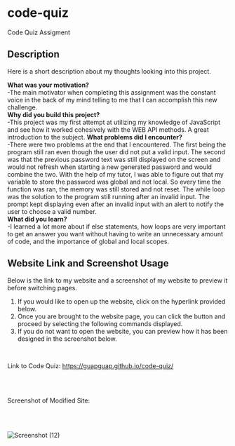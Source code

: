 # code-quiz
Code Quiz Assigment

## Description

Here is a short description about my thoughts looking into this project.

<strong>What was your motivation?</strong>
<br>
    -The main motivator when completing this assignment was the constant voice in the back of my mind telling to me that I can accomplish this new challenge.
<br>
<strong>Why did you build this project?</strong>
<br>
    -This project was my first attempt at utilizing my knowledge of JavaScript and see how it worked cohesively with the WEB API methods. A great introduction to the subject.
<strong>What problems did I encounter?</strong>
<br>
    -There were two problems at the end that I encountered. The first being the program still ran even though the user did not put a valid input. The second was that the previous password text was still displayed on the screen and would not refresh when starting a new generated password and would combine the two. With the help of my tutor, I was able to figure out that my variable to store the password was global and not local. So every time the function was ran, the memory was still stored and not reset. The while loop was the solution to the program still running after an invalid input. The prompt kept displaying even after an invalid input with an alert to notify the user to choose a valid number. 
<br>
<strong>What did you learn?</strong>
<br>
    -I learned a lot more about if else statements, how loops are very important to get an answer you want without having to write an unnecessary amount of code, and the importance of global and local scopes.

## Website Link and Screenshot Usage

Below is the link to my website and a screenshot of my website to preview it before switching pages.

<ol>
    <li>If you would like to open up the website, click on the hyperlink provided below.</li>
    <li>Once you are brought to the website page, you can click the button and proceed by selecting the following commands displayed.</li>
    <li>If you do not want to open the website, you can preview how it has been designed in the screenshot below.</li>
</ol>

<br>

Link to Code Quiz: <a href="https://guapguap.github.io/code-quiz/" target="_blank">https://guapguap.github.io/code-quiz/</a>

<br>
<br>

Screenshot of Modified Site: 

<br>
<br>

![Screenshot (12)](https://user-images.githubusercontent.com/102185104/166106462-0c19a056-e4b9-426b-aca0-ba73b65c76ac.png)
